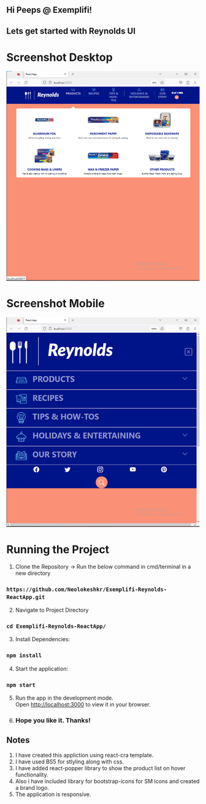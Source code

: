 ## Hi Peeps @ Exemplifi!
## Lets get started with Reynolds UI

# Screenshot Desktop
![Screenshot](DesktopVersionUI.png)

# Screenshot Mobile
![Screenshot](MobileVersionUI.png)


# Running the Project
1. Clone the Repository -> Run the below command in cmd/terminal in a new directory
### `https://github.com/Neolokeshkr/Exemplifi-Reynolds-ReactApp.git`

2. Navigate to Project Directory
### `cd Exemplifi-Reynolds-ReactApp/`

3. Install Dependencies:
### `npm install`

4. Start the application:
### `npm start`

5.  Run the app in the development mode.\
    Open [http://localhost:3000](http://localhost:3000) to view it in your browser.

6. ### Hope you like it. Thanks!

## Notes
1. I have created this appliction using react-cra template.
2. I have used BS5 for stlyling along with css.
3. I have added react-popper library to show the product list on hover functionality.
4. Also i have included library for bootstrap-icons for SM icons and created a brand logo.
5. The application is responsive.





